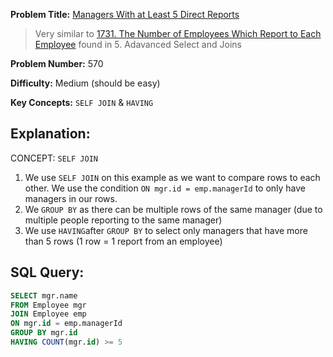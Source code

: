 **Problem Title:** [Managers With at Least 5 Direct Reports](https://leetcode.com/problems/managers-with-at-least-5-direct-reports/description/?envType=study-plan-v2&envId=top-sql-50)

> Very similar to [1731. The Number of Employees Which Report to Each Employee](https://leetcode.com/problems/the-number-of-employees-which-report-to-each-employee/description/?envType=study-plan-v2&envId=top-sql-50) found in 5. Adavanced Select and Joins

**Problem Number:** 570

**Difficulty:** Medium (should be easy)

**Key Concepts:** `SELF JOIN` & `HAVING`

## Explanation:
CONCEPT: `SELF JOIN`

1. We use `SELF JOIN` on this example as we want to compare rows to each other. We use the condition `ON mgr.id = emp.managerId` to only have managers in our rows.
2. We `GROUP BY` as there can be multiple rows of the same manager (due to multiple people reporting to the same manager)
3. We use `HAVING`after `GROUP BY` to select only managers that have more than 5 rows (1 row = 1 report from an employee)


## SQL Query:
```sql
SELECT mgr.name
FROM Employee mgr
JOIN Employee emp
ON mgr.id = emp.managerId
GROUP BY mgr.id
HAVING COUNT(mgr.id) >= 5
```



